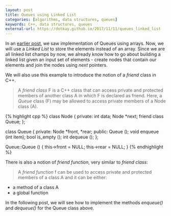 ```yaml
---
layout: post
title: Queues using Linked List
categories: [algorithms, data structures, queues]
keywords: C++, data structures, queues
external-url: https://dotkay.github.io/2017/11/11/queues_linked_list
---
```


In an [earlier post](https://dotkay.github.io/2017/11/09/queues), we saw implementation of Queues using arrays. Now, we will use a _Linked List_ to store the elements instead of an array. Since we are all linked list champs by now, we already know how to go about building a linked list given an input set of elements - create nodes that contain our elements and join the nodes using _next_ pointers. 

We will also use this example to introduce the notion of a _friend_ class in C++.

> A _friend class_ F is a C++ class that can access private and protected members of another class A in which F is declared as friend. Here, a _Queue_ class (F) may be allowed to access private members of a Node class (A).

{% highlight cpp %}
class Node {
  private:
    int data;
    Node *next;
    friend class Queue;
};

class Queue {
  private:
    Node *front, *rear;
  public:
    Queue ();
    void enqueue (int item);
    bool is_empty ();
    int dequeue ();
};

Queue::Queue () {
  this->front = NULL;
  this->rear = NULL;
}
{% endhighlight %}

There is also a notion of _friend function_, very similar to _friend class_:
> A _friend function_ f can be used to access private and protected members of a class A and it can be either:
* a method of a class A
* a global function

In the following post, we will see how to implement the methods _enqueue()_ and _dequeue()_ for the Queue class above.